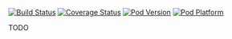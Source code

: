 [![Build Status](https://travis-ci.org/plandem/FXModelValidation.svg)](https://travis-ci.org/plandem/FXModelValidation)
[![Coverage Status](https://coveralls.io/repos/plandem/FXModelValidation/badge.png)](https://coveralls.io/r/plandem/FXModelValidation)
[![Pod Version](http://img.shields.io/cocoapods/v/FXModelValidation.svg?style=flat)](http://cocoadocs.org/docsets/FXModelValidation/)
[![Pod Platform](http://img.shields.io/cocoapods/p/FXModelValidation.svg?style=flat)](http://cocoadocs.org/docsets/FXModelValidation/)

TODO
